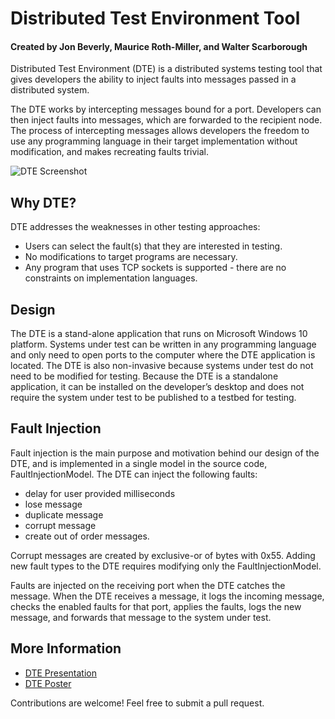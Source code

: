 # Distributed Test Environment Tool

#### Created by Jon Beverly, Maurice Roth-Miller, and Walter Scarborough

Distributed Test Environment (DTE) is a distributed systems testing tool that gives developers the ability to inject faults into messages passed in a distributed system.

The DTE works by intercepting messages bound for a port.  Developers can then inject faults into messages, which are forwarded to the recipient node.  The process of intercepting messages allows developers the freedom to use any programming language in their target implementation without modification, and makes recreating faults trivial.

![DTE Screenshot](https://raw.githubusercontent.com/walterscarborough/distributed-test-environment/master/documentation/dte-screenshot.png?raw=true "DTE Screenshot")

## Why DTE?

DTE addresses the weaknesses in other testing approaches:

* Users can select the fault(s) that they are interested in testing.
* No modifications to target programs are necessary.
* Any program that uses TCP sockets is supported - there are no constraints on implementation languages.

## Design

The DTE is a stand-alone application that runs on Microsoft Windows 10 platform.  Systems under test can be written in any programming language and only need to open ports to the computer where the DTE application is located.  The DTE is also non-invasive because systems under test do not need to be modified for testing.  Because the DTE is a standalone application, it can be installed on the developer’s desktop and does not require the system under test to be published to a testbed for testing.

## Fault Injection

Fault injection is the main purpose and motivation behind our design of the DTE, and is implemented in a single model in the source code, FaultInjectionModel.  The DTE can inject the following faults: 

* delay for user provided milliseconds
* lose message
* duplicate message
* corrupt message
* create out of order messages.

Corrupt messages are created by exclusive-or of bytes with 0x55.  Adding new fault types to the DTE requires modifying only the FaultInjectionModel. 

Faults are injected on the receiving port when the DTE catches the message.  When the DTE receives a message, it logs the incoming message, checks the enabled faults for that port, applies the faults, logs the new message, and forwards that message to the system under test.

## More Information

* [DTE Presentation](/documentation/slides.pptx)
* [DTE Poster](/documentation/poster.png)

Contributions are welcome! Feel free to submit a pull request.
